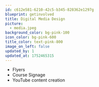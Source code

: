 ```yaml
---
id: c612e581-6210-42c5-b345-828362e1297g
blueprint: getinvolved
title: Digital Media Design
picture:
  - media.jpeg
background_color: bg-pink-100
icon_color: bg-pink-600
title_color: text-pink-800
image_on_left: false
updated_by: 1
updated_at: 1752465315
---
```

- Flyers
- Course Signage
- YouTube content creation
